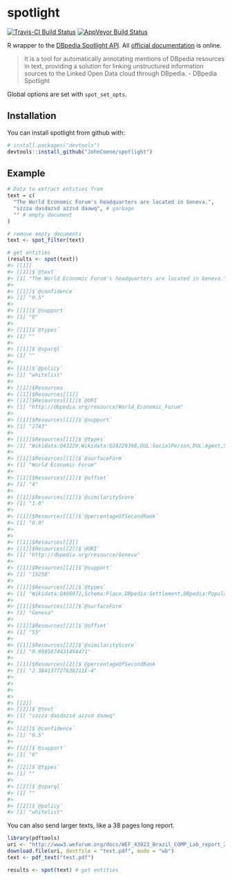 
<!-- README.md is generated from README.Rmd. Please edit that file -->
spotlight
=========

[![Travis-CI Build Status](https://travis-ci.org/JohnCoene/spotlight.svg?branch=master)](https://travis-ci.org/JohnCoene/spotlight) [![AppVeyor Build Status](https://ci.appveyor.com/api/projects/status/github/JohnCoene/spotlight?branch=master&svg=true)](https://ci.appveyor.com/project/JohnCoene/spotlight)

R wrapper to the [DBpedia Spotlight API](http://www.dbpedia-spotlight.org/). All [official documentation](https://github.com/dbpedia-spotlight/dbpedia-spotlight-model) is online.

> It is a tool for automatically annotating mentions of DBpedia resources in text, providing a solution for linking unstructured information sources to the Linked Open Data cloud through DBpedia. - DBpedia Spotlight

Global options are set with `spot_set_opts`.

Installation
------------

You can install spotlight from github with:

``` r
# install.packages("devtools")
devtools::install_github("JohnCoene/spotlight")
```

Example
-------

``` r
# Data to extract entities from 
text = c(
  "The World Economic Forum's headquarters are located in Geneva.",
  "szzza dasdazsd azzsd daawq", # garbage
  "" # empty document
)

# remove empty documents
text <- spot_filter(text)

# get entities
(results <- spot(text))
#> [[1]]
#> [[1]]$`@text`
#> [1] "The World Economic Forum's headquarters are located in Geneva."
#> 
#> [[1]]$`@confidence`
#> [1] "0.5"
#> 
#> [[1]]$`@support`
#> [1] "0"
#> 
#> [[1]]$`@types`
#> [1] ""
#> 
#> [[1]]$`@sparql`
#> [1] ""
#> 
#> [[1]]$`@policy`
#> [1] "whitelist"
#> 
#> [[1]]$Resources
#> [[1]]$Resources[[1]]
#> [[1]]$Resources[[1]]$`@URI`
#> [1] "http://dbpedia.org/resource/World_Economic_Forum"
#> 
#> [[1]]$Resources[[1]]$`@support`
#> [1] "2743"
#> 
#> [[1]]$Resources[[1]]$`@types`
#> [1] "Wikidata:Q43229,Wikidata:Q24229398,DUL:SocialPerson,DUL:Agent,Schema:Organization,DBpedia:Organisation,DBpedia:Agent"
#> 
#> [[1]]$Resources[[1]]$`@surfaceForm`
#> [1] "World Economic Forum"
#> 
#> [[1]]$Resources[[1]]$`@offset`
#> [1] "4"
#> 
#> [[1]]$Resources[[1]]$`@similarityScore`
#> [1] "1.0"
#> 
#> [[1]]$Resources[[1]]$`@percentageOfSecondRank`
#> [1] "0.0"
#> 
#> 
#> [[1]]$Resources[[2]]
#> [[1]]$Resources[[2]]$`@URI`
#> [1] "http://dbpedia.org/resource/Geneva"
#> 
#> [[1]]$Resources[[2]]$`@support`
#> [1] "15258"
#> 
#> [[1]]$Resources[[2]]$`@types`
#> [1] "Wikidata:Q486972,Schema:Place,DBpedia:Settlement,DBpedia:PopulatedPlace,DBpedia:Place,DBpedia:Location"
#> 
#> [[1]]$Resources[[2]]$`@surfaceForm`
#> [1] "Geneva"
#> 
#> [[1]]$Resources[[2]]$`@offset`
#> [1] "55"
#> 
#> [[1]]$Resources[[2]]$`@similarityScore`
#> [1] "0.9995874431494471"
#> 
#> [[1]]$Resources[[2]]$`@percentageOfSecondRank`
#> [1] "2.384137727638211E-4"
#> 
#> 
#> 
#> 
#> [[2]]
#> [[2]]$`@text`
#> [1] "szzza dasdazsd azzsd daawq"
#> 
#> [[2]]$`@confidence`
#> [1] "0.5"
#> 
#> [[2]]$`@support`
#> [1] "0"
#> 
#> [[2]]$`@types`
#> [1] ""
#> 
#> [[2]]$`@sparql`
#> [1] ""
#> 
#> [[2]]$`@policy`
#> [1] "whitelist"
```

You can also send larger texts, like a 38 pages long report.

``` r
library(pdftools)
uri <- "http://www3.weforum.org/docs/WEF_43923_Brazil_COMP_Lab_report_2018.pdf"
download.file(uri, destfile = "text.pdf", mode = "wb")
text <- pdf_text("text.pdf")

results <- spot(text) # get entities
```
